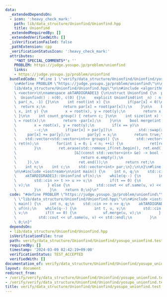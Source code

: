 ```yaml
---
data:
  _extendedDependsOn:
  - icon: ':heavy_check_mark:'
    path: lib/data_structure/Unionfind/Unionfind.hpp
    title: Unionfind
  _extendedRequiredBy: []
  _extendedVerifiedWith: []
  _isVerificationFailed: false
  _pathExtension: cpp
  _verificationStatusIcon: ':heavy_check_mark:'
  attributes:
    '*NOT_SPECIAL_COMMENTS*': ''
    PROBLEM: https://judge.yosupo.jp/problem/unionfind
    links:
    - https://judge.yosupo.jp/problem/unionfind
  bundledCode: "#line 1 \"verify/data_structure/Unionfind/Unionfind/yosupo_unionfind.test.cpp\"\
    \n#define PROBLEM \"https://judge.yosupo.jp/problem/unionfind\"\n\n#line 2 \"\
    lib/data_structure/Unionfind/Unionfind.hpp\"\n\n#include <algorithm>\n#include\
    \ <vector>\n\nnamespace akTARDIGRADE13 {\n\nstruct Unionfind {\n  public:\n  \
    \  Unionfind() : n(0), c(0) {}\n    explicit Unionfind(int _n) : n(_n), c(_n),\
    \ par(_n, -1) {}\n\n    int root(int x) {\n        if(par[x] < 0)\n          \
    \  return x;\n        return par[x] = root(par[x]);\n    }\n\n    bool same(int\
    \ x, int y) {\n        x = root(x), y = root(y);\n        return x == y;\n   \
    \ }\n\n    int count_group() { return c; }\n\n    int size(int x) {\n        x\
    \ = root(x);\n        return -par[x];\n    }\n\n    bool merge(int x, int y) {\n\
    \        x = root(x), y = root(y);\n        if(x == y)\n            return false;\n\
    \        --c;\n        if(par[x] > par[y])\n            std::swap(x, y);\n   \
    \     par[x] += par[y];\n        par[y] = x;\n        return true;\n    }\n\n\
    \    std::vector<std::vector<int>> groups() {\n        std::vector<std::vector<int>>\
    \ ret(n);\n        for(int i = 0; i < n; ++i) {\n            ret[root(i)].emplace_back(i);\n\
    \        }\n        ret.erase(std::remove_if(ret.begin(), ret.end(),\n       \
    \                          [&](const std::vector<int> &e) -> bool {\n        \
    \                             return e.empty();\n                            \
    \     }),\n                  ret.end());\n        return ret;\n    }\n\n  private:\n\
    \    int n;\n    int c;\n    std::vector<int> par;\n};\n\n}\n#line 4 \"verify/data_structure/Unionfind/Unionfind/yosupo_unionfind.test.cpp\"\
    \n\n#include <iostream>\n\nint main() {\n    int n, q;\n    std::cin >> n >> q;\n\
    \    akTARDIGRADE13::Unionfind uf(n);\n    while(q--) {\n        int t, u, v;\n\
    \        std::cin >> t >> u >> v;\n        if(t == 0) {\n            uf.merge(u,\
    \ v);\n        } else {\n            std::cout << uf.same(u, v) << std::endl;\n\
    \        }\n    }\n    return 0;\n}\n"
  code: "#define PROBLEM \"https://judge.yosupo.jp/problem/unionfind\"\n\n#include\
    \ \"lib/data_structure/Unionfind/Unionfind.hpp\"\n\n#include <iostream>\n\nint\
    \ main() {\n    int n, q;\n    std::cin >> n >> q;\n    akTARDIGRADE13::Unionfind\
    \ uf(n);\n    while(q--) {\n        int t, u, v;\n        std::cin >> t >> u >>\
    \ v;\n        if(t == 0) {\n            uf.merge(u, v);\n        } else {\n  \
    \          std::cout << uf.same(u, v) << std::endl;\n        }\n    }\n    return\
    \ 0;\n}"
  dependsOn:
  - lib/data_structure/Unionfind/Unionfind.hpp
  isVerificationFile: true
  path: verify/data_structure/Unionfind/Unionfind/yosupo_unionfind.test.cpp
  requiredBy: []
  timestamp: '2024-03-09 02:42:19+09:00'
  verificationStatus: TEST_ACCEPTED
  verifiedWith: []
documentation_of: verify/data_structure/Unionfind/Unionfind/yosupo_unionfind.test.cpp
layout: document
redirect_from:
- /verify/verify/data_structure/Unionfind/Unionfind/yosupo_unionfind.test.cpp
- /verify/verify/data_structure/Unionfind/Unionfind/yosupo_unionfind.test.cpp.html
title: verify/data_structure/Unionfind/Unionfind/yosupo_unionfind.test.cpp
---
```

